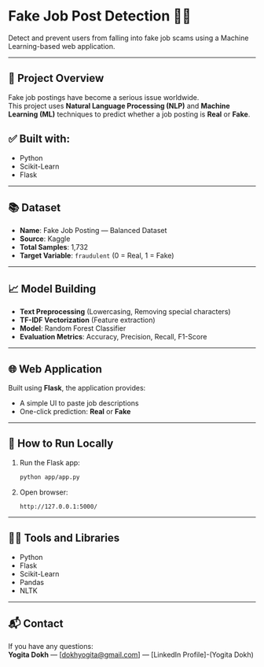 # Fake Job Post Detection 🕵️‍♂️

Detect and prevent users from falling into fake job scams using a Machine Learning-based web application.

---

## 🚀 Project Overview

Fake job postings have become a serious issue worldwide.  
This project uses **Natural Language Processing (NLP)** and **Machine Learning (ML)** techniques to predict whether a job posting is **Real** or **Fake**.

## ✅ Built with:  
- Python  
- Scikit-Learn   
- Flask    

---

## 📚 Dataset

- **Name**: Fake Job Posting — Balanced Dataset
- **Source**: Kaggle
- **Total Samples**: 1,732
- **Target Variable**: `fraudulent` (0 = Real, 1 = Fake)

---

## 📈 Model Building 

- **Text Preprocessing** (Lowercasing, Removing special characters)
- **TF-IDF Vectorization** (Feature extraction)
- **Model**: Random Forest Classifier
- **Evaluation Metrics**: Accuracy, Precision, Recall, F1-Score

---

## 🌐 Web Application

Built using **Flask**, the application provides:
- A simple UI to paste job descriptions
- One-click prediction: **Real** or **Fake**

---

## 🚀 How to Run Locally


1. Run the Flask app:
   ```bash
   python app/app.py
   ```

2. Open browser:
   ```
   http://127.0.0.1:5000/
   ```

---

## 👨‍💻 Tools and Libraries

- Python
- Flask
- Scikit-Learn
- Pandas
- NLTK

---

## 📬 Contact

If you have any questions:  
**Yogita Dokh** — [dokhyogita@gmail.com] — [LinkedIn Profile]-(Yogita Dokh)
